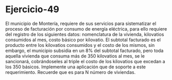 # Ejercicio-49
El municipio de Montería, requiere de sus servicios para sistematizar el proceso de facturación por consumo de energía eléctrica, para ello requiere del registro de los siguientes datos: nomenclatura de la vivienda, kilovatios consumidos al mes, costo básico por kilovatio. El subtotal facturado es el producto entre los kilovatios consumidos y el costo de los mismos, sin embargo, el municipio subsidia en un 8% del subtotal facturado, pero toda aquella vivienda que consuma más de 350 kilovatios al mes, se le sancionará, cobrándoseles al triple el costo de los kilovatios que excedan a los 350 básicos. Implemente una aplicación que de soporte a este requerimiento. Recuerde que es para N número de viviendas. 

